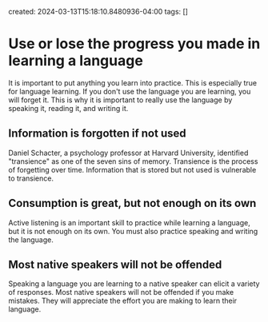created: 2024-03-13T15:18:10.8480936-04:00
tags: []

# Use or lose the progress you made in learning a language

It is important to put anything you learn into practice. This is especially true for language learning. If you don't use the language you are learning, you will forget it. This is why it is important to really use the language by speaking it, reading it, and writing it.

## Information is forgotten if not used
Daniel Schacter, a psychology professor at Harvard University, identified "transience" as one of the seven sins of memory. Transience is the process of forgetting over time. Information that is stored but not used is vulnerable to transience. 

## Consumption is great, but not enough on its own
Active listening is an important skill to practice while learning a language, but it is not enough on its own. You must also practice speaking and writing the language.

## Most native speakers will not be offended
Speaking a language you are learning to a native speaker can elicit a variety of responses. Most native speakers will not be offended if you make mistakes. They will appreciate the effort you are making to learn their language.

